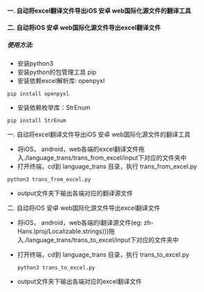 #### 一. 自动将excel翻译文件导出iOS 安卓 web国际化源文件的翻译工具

#### 二. 自动将iOS 安卓 web国际化源文件导出excel翻译文件

##### 使用方法:

- 安装python3
- 安装python的包管理工具 pip
- 安装依赖excel解析库: openpyxl

```
pip install openpyxl
```

- 安装依赖枚举库：StrEnum

```
pip install StrEnum
```

一. 自动将excel翻译文件导出iOS 安卓 web国际化源文件的翻译工具

- 将iOS， android，web各端的excel翻译文件拖入./language_trans/trans_from_excel/input下对应的文件夹中
- 打开终端，cd到 language_trans 目录，执行 trans_from_excel.py

```
python3 trans_from_excel.py
```

- output文件夹下输出各端对应的翻译源文件

二. 自动将iOS 安卓 web国际化源文件导出excel翻译文件

- 将iOS， android，web各端的l翻译源文件(eg: zh-Hans.lproj/Localizable.strings)))拖入./language_trans/trans_to_excel/input下对应的文件夹中
- 打开终端，cd到 language_trans 目录，执行 trans_to_excel.py

  ```
  python3 trans_to_excel.py
  ```
- output文件夹下输出各端对应的excel翻译文件
